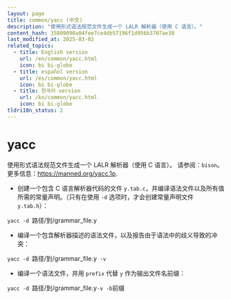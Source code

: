 ```yaml
---
layout: page
title: common/yacc (中文)
description: "使用形式语法规范文件生成一个 LALR 解析器（使用 C 语言）。"
content_hash: 35809090a04fee7ce4db57196f1d956b3707ae38
last_modified_at: 2025-03-02
related_topics:
  - title: English version
    url: /en/common/yacc.html
    icon: bi bi-globe
  - title: español version
    url: /es/common/yacc.html
    icon: bi bi-globe
  - title: 한국어 version
    url: /ko/common/yacc.html
    icon: bi bi-globe
tldri18n_status: 2
---
```

# yacc

使用形式语法规范文件生成一个 LALR 解析器（使用 C 语言）。
请参阅：`bison`。
更多信息：<https://manned.org/yacc.1p>.

- 创建一个包含 C 语言解析器代码的文件 `y.tab.c`，并编译语法文件以及所有值所需的常量声明。（只有在使用 `-d` 选项时，才会创建常量声明文件 `y.tab.h`）：

`yacc -d `<span class="tldr-var badge badge-pill bg-dark-lm bg-white-dm text-white-lm text-dark-dm font-weight-bold">路径/到/grammar_file.y</span>

- 编译一个包含解析器描述的语法文件，以及报告由于语法中的歧义导致的冲突：

`yacc -d `<span class="tldr-var badge badge-pill bg-dark-lm bg-white-dm text-white-lm text-dark-dm font-weight-bold">路径/到/grammar_file.y</span>` -v`

- 编译一个语法文件，并用 `prefix` 代替 `y` 作为输出文件名前缀：

`yacc -d `<span class="tldr-var badge badge-pill bg-dark-lm bg-white-dm text-white-lm text-dark-dm font-weight-bold">路径/到/grammar_file.y</span>` -v -b `<span class="tldr-var badge badge-pill bg-dark-lm bg-white-dm text-white-lm text-dark-dm font-weight-bold">前缀</span>
